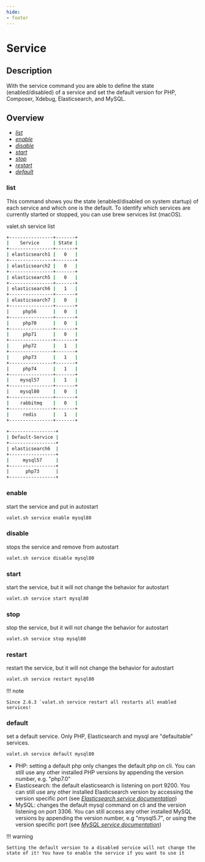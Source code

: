 ```yaml
---
hide:
- footer
---
```


# Service

## Description

With the service command you are able to define the state (enabled/disabled) of a service and set the default version for PHP, Composer, Xdebug, Elasticsearch, and MySQL.

## Overview

* *[list](/commands/service/#list)*
* *[enable](/commands/service/#list)*
* *[disable](/commands/service/#list)*
* *[start](/commands/service/#list)*
* *[stop](/commands/service/#list)*
* *[restart](/commands/service/#list)*
* *[default](/commands/service/#list)*

### list

This command shows you the state (enabled/disabled on system startup) of each service and which one is the default.
To identify which services are currently started or stopped, you can use brew services list (macOS).

valet.sh service list
``` bash
+----------------+-------+
|    Service     | State |
+----------------+-------+
| elasticsearch1 |   0   |
+----------------+-------+
| elasticsearch2 |   0   |
+----------------+-------+
| elasticsearch5 |   0   |
+----------------+-------+
| elasticsearch6 |   1   |
+----------------+-------+
| elasticsearch7 |   0   |
+----------------+-------+
|     php56      |   0   |
+----------------+-------+
|     php70      |   0   |
+----------------+-------+
|     php71      |   0   |
+----------------+-------+
|     php72      |   1   |
+----------------+-------+
|     php73      |   1   |
+----------------+-------+
|     php74      |   1   |
+----------------+-------+
|    mysql57     |   1   |
+----------------+-------+
|    mysql80     |   0   |
+----------------+-------+
|    rabbitmq    |   0   |
+----------------+-------+
|     redis      |   1   |
+----------------+-------+
 
+-----------------+
| Default-Service |
+-----------------+
| elasticsearch6  |
+-----------------+
|     mysql57     |
+-----------------+
|      php73      |
+-----------------+
```


### enable

start the service and put in autostart
```bash
valet.sh service enable mysql80
```

### disable

stops the service and remove from autostart
```bash
valet.sh service disable mysql80
```

### start

start the service, but it will not change the behavior for autostart
```bash
valet.sh service start mysql80
```

### stop

stop the service, but it will not change the behavior for autostart
```bash
valet.sh service stop mysql80
```

### restart

restart the service, but it will not change the behavior for autostart
```bash
valet.sh service restart mysql80
```
!!! note

    Since 2.6.3 `valet.sh service restart all restarts all enabled services!

### default

set a default service. Only PHP, Elasticsearch and mysql are "defaultable" services. 
```bash
valet.sh service default mysql80
```

* PHP: setting a default php only changes the default php on cli. You can still use any other installed PHP versions by appending the version number, e.g. "php7.0"
* Elasticsearch: the default elasticsearch is listening on port 9200. You can still use any other installed Elasticsearch version by accessing the version specific port (see *[Elasticsearch service documentation](/services/elasticsearch/)*)
* MySQL: changes the default mysql command on cli and the version listening on port 3306. You can still access any other installed MySQL versions by appending the version number, e.g "mysql5.7", or using the version specific port (see *[MySQL service documentation](/services/mysql/)*)


!!! warning

    Setting the default version to a disabled service will not change the state of it! You have to enable the service if you want to use it


